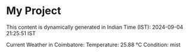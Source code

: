# My Project

This content is dynamically generated in Indian Time (IST): 2024-09-04 21:25:51 IST


Current Weather in Coimbatore:
Temperature: 25.88 °C
Condition: mist
